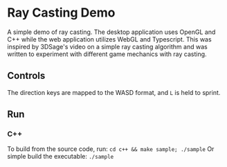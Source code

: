 # Ray Casting Demo
  
A simple demo of ray casting. The desktop application uses OpenGL and C++ while the web application utilizes WebGL and Typescript. This was inspired by 
3DSage's video on a simple ray casting algorithm and was written to experiment with different game mechanics with ray casting.

## Controls

The direction keys are mapped to the WASD format, and `L` is held to sprint.

## Run

### C++

To build from the source code, run:
 `cd c++ && make sample; ./sample`
Or simple build the executable:
`./sample`
